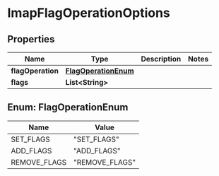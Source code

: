 

# ImapFlagOperationOptions

## Properties

Name | Type | Description | Notes
------------ | ------------- | ------------- | -------------
**flagOperation** | [**FlagOperationEnum**](#FlagOperationEnum) |  | 
**flags** | **List&lt;String&gt;** |  | 



## Enum: FlagOperationEnum

Name | Value
---- | -----
SET_FLAGS | &quot;SET_FLAGS&quot;
ADD_FLAGS | &quot;ADD_FLAGS&quot;
REMOVE_FLAGS | &quot;REMOVE_FLAGS&quot;



